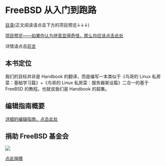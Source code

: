 # FreeBSD 从入门到跑路

[目录](SUMMARY.md)(正文阅读请点击下方的项目预览↓↓↓)

[项目预览——如果你认为拼音显得奇怪，那么你应该点击此处](https://book.freebsdcn.org)

详情请点击[前言](https://book.freebsdcn.org/qian-yan)

## 本书定位

我们的目标并非是 Handbook 的翻译，而是编写一本类似于《鸟哥的 Linux 私房菜：基础学习篇》+《鸟哥的 Linux 私房菜：服务器架设篇》二合一的基于 FreeBSD 的教程。也就说我们是 Handbook 的超集。

## 编辑指南概要

[详细的编辑指南，点击此处](https://github.com/FreeBSD-Ask/FreeBSD-Ask/wiki)

## 捐助 FreeBSD 基金会

![](.gitbook/assets/proud\_donor.gif)

[点此捐赠](https://freebsdfoundation.org/donate)
